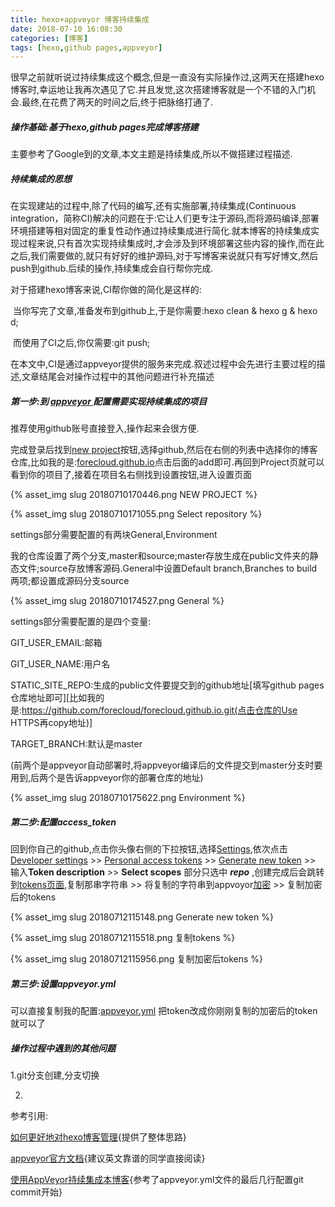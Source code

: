 ```yaml
---
title: hexo+appveyor 博客持续集成
date: 2018-07-10 16:08:30
categories: [博客]
tags: [hexo,github pages,appveyor]
---
```


很早之前就听说过持续集成这个概念,但是一直没有实际操作过,这两天在搭建hexo博客时,幸运地让我再次遇见了它.并且发觉,这次搭建博客就是一个不错的入门机会.最终,在花费了两天的时间之后,终于把脉络打通了.

##### 操作基础:基于hexo,github pages完成博客搭建

主要参考了Google到的文章,本文主题是持续集成,所以不做搭建过程描述.

##### 持续集成的思想

在实现建站的过程中,除了代码的编写,还有实施部署,持续集成(Continuous integration，简称CI)解决的问题在于:它让人们更专注于源码,而将源码编译,部署环境搭建等相对固定的重复性动作通过持续集成进行简化.就本博客的持续集成实现过程来说,只有首次实现持续集成时,才会涉及到环境部署这些内容的操作,而在此之后,我们需要做的,就只有好好的维护源码,对于写博客来说就只有写好博文,然后push到github.后续的操作,持续集成会自行帮你完成.

对于搭建hexo博客来说,CI帮你做的简化是这样的:

​    当你写完了文章,准备发布到github上,于是你需要:hexo clean & hexo g & hexo d;

​    而使用了CI之后,你仅需要:git push;

在本文中,CI是通过appveyor提供的服务来完成.叙述过程中会先进行主要过程的描述,文章结尾会对操作过程中的其他问题进行补充描述

##### 第一步:到 [appveyor ](https://ci.appveyor.com)配置需要实现持续集成的项目

推荐使用github账号直接登入,操作起来会很方便.

完成登录后找到[new project](https://ci.appveyor.com/projects/new)按钮,选择github,然后在右侧的列表中选择你的博客仓库,比如我的是:[forecloud.github.io](https://github.com/forecloud/forecloud.github.io)点击后面的add即可.再回到Project页就可以看到你的项目了,接着在项目名右侧找到设置按钮,进入设置页面

{% asset_img slug 20180710170446.png NEW PROJECT %}

{% asset_img slug 20180710171055.png Select repository %}

settings部分需要配置的有两块General,Environment

我的仓库设置了两个分支,master和source;master存放生成在public文件夹的静态文件;source存放博客源码.General中设置Default branch,Branches to build两项;都设置成源码分支source

{% asset_img slug 20180710174527.png General %}

settings部分需要配置的是四个变量:

GIT_USER_EMAIL:邮箱

GIT_USER_NAME:用户名

STATIC_SITE_REPO:生成的public文件要提交到的github地址[填写github pages仓库地址即可][比如我的是:https://github.com/forecloud/forecloud.github.io.git(点击仓库的Use HTTPS再copy地址)]

TARGET_BRANCH:默认是master

(前两个是appveyor自动部署时,将appveyor编译后的文件提交到master分支时要用到,后两个是告诉appveyor你的部署仓库的地址)

{% asset_img slug 20180710175622.png Environment %}

##### 第二步:配置access_token

回到你自己的github,点击你头像右侧的下拉按钮,选择[Settings](https://github.com/settings/profile),依次点击[Developer settings](https://github.com/settings/developers) >> [Personal access tokens](https://github.com/settings/tokens) >> [Generate new token](https://github.com/settings/tokens/new)  >> 输入**Token description** >> **Select scopes** 部分只选中 ***repo*** ,创建完成后会跳转到[tokens页面](https://github.com/settings/tokens),复制那串字符串 >> 将复制的字符串到appvoyor[加密](https://ci.appveyor.com/tools/encrypt) >> 复制加密后的tokens

{% asset_img slug 20180712115148.png Generate new token %}

{% asset_img slug 20180712115518.png 复制tokens %}

{% asset_img slug 20180712115956.png 复制加密后tokens %}

##### 第三步:设置appveyor.yml

可以直接复制我的配置:[appveyor.yml](https://github.com/forecloud/forecloud.github.io/blob/source/appveyor.yml) 把token改成你刚刚复制的加密后的token就可以了

##### 操作过程中遇到的其他问题

1.git分支创建,分支切换

2.

参考引用:

[如何更好地对hexo博客管理](http://feg.netease.com/archives/634.html){提供了整体思路}

[appveyor官方文档](https://www.appveyor.com/docs/build-configuration/#configuring-build){建议英文靠谱的同学直接阅读}

[使用AppVeyor持续集成本博客](https://liluoao.github.io/2018/use-appveyor-ci.html){参考了appveyor.yml文件的最后几行配置git commit开始}





















